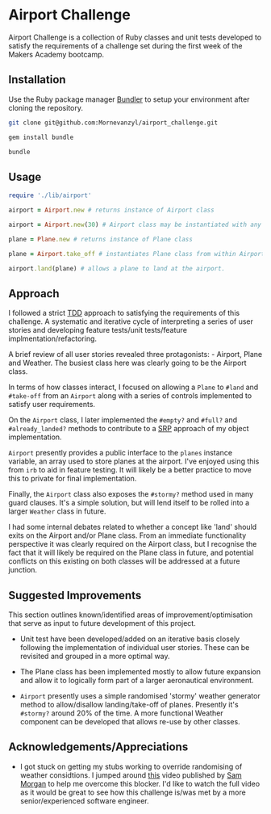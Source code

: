 # Airport Challenge

Airport Challenge is a collection of Ruby classes and unit tests developed to satisfy the requirements of a challenge set during the first week of the Makers Academy bootcamp.

## Installation

Use the Ruby package manager [Bundler](https://bundler.io/) to setup your environment after cloning the repository.

```bash
git clone git@github.com:Mornevanzyl/airport_challenge.git

gem install bundle

bundle
```

## Usage

```ruby
require './lib/airport'

airport = Airport.new # returns instance of Airport class

airport = Airport.new(30) # Airport class may be instantiated with any capacity (maximum number of planes), but will use DEFAULT_CAPACITY of 20 if no argument is recevied at instantiation. 

plane = Plane.new # returns instance of Plane class

plane = Airport.take_off # instantiates Plane class from within Airport class instance.

airport.land(plane) # allows a plane to land at the airport.
```

## Approach
I followed a strict [TDD](https://bit.ly/3q65B8q) approach to satisfying the requirements of this challenge. A systematic and iterative cycle of interpreting a series of user stories and developing feature tests/unit tests/feature implmentation/refactoring.

A brief review of all user stories revealed three protagonists: - Airport, Plane and Weather. The busiest class here was clearly going to be the Airport class.

In terms of how classes interact, I focused on allowing a ```Plane``` to ```#land``` and ```#take-off``` from an ```Airport``` along with a series of controls implemented to satisfy user requirements.

On the ```Airport``` class, I later implemented the ```#empty?``` and ```#full?``` and ```#already_landed?``` methods to contribute to a [SRP](https://bit.ly/2Xrxrzx) approach of my object implementation.

```Airport``` presently provides a public interface to the ```planes``` instance variable, an array used to store planes at the airport. I've enjoyed using this from ```irb``` to aid in feature testing. It will likely be a better practice to move this to private for final implementation.

Finally, the ```Airport``` class also exposes the ```#stormy?``` method used in many guard clauses. It's a simple solution, but will lend itself to be rolled into a larger ```Weather``` class in future.

I had some internal debates related to whether a concept like 'land' should exits on the Airport and/or Plane class. From an immediate functionality perspective it was clearly required on the Airport class, but I recognise the fact that it will likely be required on the Plane class in future, and potential conflicts on this existing on both classes will be addressed at a future junction.

## Suggested Improvements
This section outlines known/identified areas of improvement/optimisation that serve as input to future development of this project.

- Unit test have been developed/added on an iterative basis closely following the implementation of individual user stories. These can be revisited and grouped in a more optimal way.

- The Plane class has been implemented mostly to allow future expansion and allow it to logically form part of a larger aeronautical environment.

- ```Airport``` presently uses a simple randomised 'stormy' weather generator method to allow/disallow landing/take-off of planes. Presently it's ```#stormy?``` around 20% of the time. A more functional Weather component can be developed that allows re-use by other classes.

##  Acknowledgements/Appreciations
- I got stuck on getting my stubs working to override randomising of weather considtions. I jumped around [this](https://www.youtube.com/watch?v=Vg0cFVLH_EM) video published by [Sam Morgan](https://github.com/sjmog) to help me overcome this blocker. I'd like to watch the full video as it would be great to see how this challenge is/was met by a more senior/experienced software engineer.